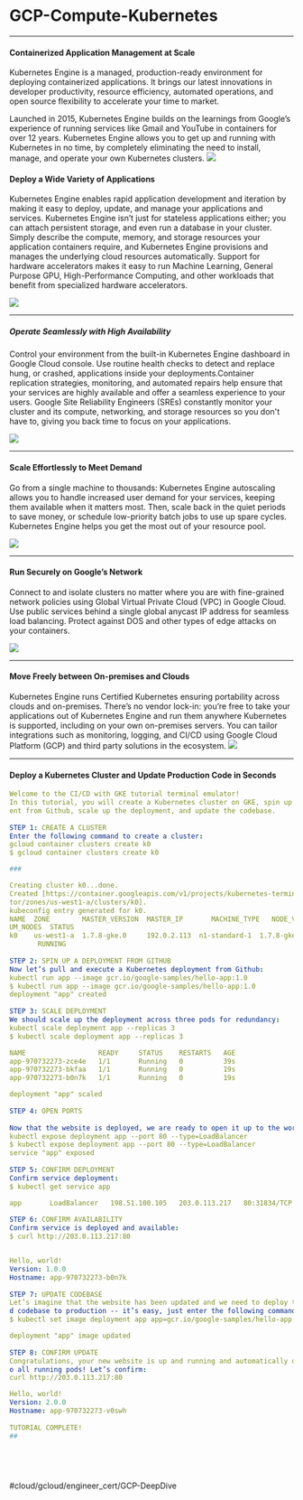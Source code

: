 # GCP-Compute-Kubernetes
- - - -

#### Containerized Application Management at Scale

Kubernetes Engine is a managed, production-ready environment for deploying containerized applications. It brings our latest innovations in developer productivity, resource efficiency, automated operations, and open source flexibility to accelerate your time to market.

Launched in 2015, Kubernetes Engine builds on the learnings from Google’s experience of running services like Gmail and YouTube in containers for over 12 years. Kubernetes Engine allows you to get up and running with Kubernetes in no time, by completely eliminating the need to install, manage, and operate your own Kubernetes clusters.
![](GCP-Compute-Kubernetes/4967C3AF-4487-4E05-A9F3-BD836BF16B4B.png)


#### Deploy a Wide Variety of Applications

Kubernetes Engine enables rapid application development and iteration by making it easy to deploy, update, and manage your applications and services. Kubernetes Engine isn’t just for stateless applications either; you can attach persistent storage, and even run a database in your cluster. Simply describe the compute, memory, and storage resources your application containers require, and Kubernetes Engine provisions and manages the underlying cloud resources automatically. Support for hardware accelerators makes it easy to run Machine Learning, General Purpose GPU, High-Performance Computing, and other workloads that benefit from specialized hardware accelerators.

![](GCP-Compute-Kubernetes/3380A66A-F1A9-4EA1-ADDF-9E3476C1F0F5.png)
- - - -

##### Operate Seamlessly with High Availability

Control your environment from the built-in Kubernetes Engine dashboard in Google Cloud console. Use routine health checks to detect and replace hung, or crashed, applications inside your deployments.Container replication strategies, monitoring, and automated repairs help ensure that your services are highly available and offer a seamless experience to your users. Google Site Reliability Engineers (SREs) constantly monitor your cluster and its compute, networking, and storage resources so you don't have to, giving you back time to focus on your applications.

![](GCP-Compute-Kubernetes/75A899BD-A271-4F06-BC85-EF83BEC8FB6E.png)

- - - -

#### Scale Effortlessly to Meet Demand

Go from a single machine to thousands: Kubernetes Engine autoscaling allows you to handle increased user demand for your services, keeping them available when it matters most. Then, scale back in the quiet periods to save money, or schedule low-priority batch jobs to use up spare cycles. Kubernetes Engine helps you get the most out of your resource pool.

![](GCP-Compute-Kubernetes/B341D52B-E36B-484B-ABF9-65DCD53008EE.png)

- - - -
#### Run Securely on Google’s Network

Connect to and isolate clusters no matter where you are with fine-grained network policies using Global Virtual Private Cloud (VPC) in Google Cloud. Use public services behind a single global anycast IP address for seamless load balancing. Protect against DOS and other types of edge attacks on your containers.

![](GCP-Compute-Kubernetes/39EB3342-C4D6-4EFB-B0AC-746A62D4FD58.png)
- - - -
#### Move Freely between On-premises and Clouds

Kubernetes Engine runs Certified Kubernetes ensuring portability across clouds and on-premises. There’s no vendor lock-in: you’re free to take your applications out of Kubernetes Engine and run them anywhere Kubernetes is supported, including on your own on-premises servers. You can tailor integrations such as monitoring, logging, and CI/CD using Google Cloud Platform (GCP) and third party solutions in the ecosystem.
![](GCP-Compute-Kubernetes/29618564-2692-4BC2-82B9-2BA485B4DA3C.png)
- - - -
#### Deploy a Kubernetes Cluster and Update Production Code in Seconds 
```yaml
Welcome to the CI/CD with GKE tutorial terminal emulator!
In this tutorial, you will create a Kubernetes cluster on GKE, spin up a deploym
ent from Github, scale up the deployment, and update the codebase.
 
STEP 1: CREATE A CLUSTER
Enter the following command to create a cluster:
gcloud container clusters create k0
$ gcloud container clusters create k0

###

Creating cluster k0...done.
Created [https://container.googleapis.com/v1/projects/kubernetes-terminal-simula
tor/zones/us-west1-a/clusters/k0].
kubeconfig entry generated for k0.
NAME  ZONE        MASTER_VERSION  MASTER_IP       MACHINE_TYPE   NODE_VERSION  N
UM_NODES  STATUS
k0    us-west1-a  1.7.8-gke.0     192.0.2.113  n1-standard-1  1.7.8-gke.0   3   
       RUNNING
 
STEP 2: SPIN UP A DEPLOYMENT FROM GITHUB
Now let’s pull and execute a Kubernetes deployment from Github:
kubectl run app --image gcr.io/google-samples/hello-app:1.0
$ kubectl run app --image gcr.io/google-samples/hello-app:1.0
deployment "app" created
 
STEP 3: SCALE DEPLOYMENT
We should scale up the deployment across three pods for redundancy:
kubectl scale deployment app --replicas 3
$ kubectl scale deployment app --replicas 3

NAME                  READY     STATUS    RESTARTS   AGE
app-970732273-zce4e   1/1       Running   0          39s
app-970732273-bkfaa   1/1       Running   0          19s
app-970732273-b0n7k   1/1       Running   0          19s

deployment "app" scaled
 
STEP 4: OPEN PORTS
 
Now that the website is deployed, we are ready to open it up to the world:
kubectl expose deployment app --port 80 --type=LoadBalancer
$ kubectl expose deployment app --port 80 --type=LoadBalancer
service "app" exposed
 
STEP 5: CONFIRM DEPLOYMENT
Confirm service deployment:
$ kubectl get service app

app       LoadBalancer   198.51.100.105   203.0.113.217   80:31834/TCP   1m
 
STEP 6: CONFIRM AVAILABILITY
Confirm service is deployed and available:
$ curl http://203.0.113.217:80


Hello, world!
Version: 1.0.0
Hostname: app-970732273-b0n7k
 
STEP 7: UPDATE CODEBASE
Let’s imagine that the website has been updated and we need to deploy the update
d codebase to production -- it’s easy, just enter the following command:
$ kubectl set image deployment app app=gcr.io/google-samples/hello-app:2.0

deployment "app" image updated
 
STEP 8: CONFIRM UPDATE
Congratulations, your new website is up and running and automatically deployed t
o all running pods! Let’s confirm:
curl http://203.0.113.217:80

Hello, world!
Version: 2.0.0
Hostname: app-970732273-v0swh
 
TUTORIAL COMPLETE!
##

 

 

```

#cloud/gcloud/engineer_cert/GCP-DeepDive